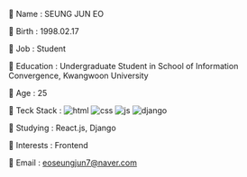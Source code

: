 💬 Name : SEUNG JUN EO

💬 Birth : 1998.02.17

💬 Job : Student

💬 Education : Undergraduate Student in School of Information Convergence, Kwangwoon University

💬 Age : 25

💬 Teck Stack : ![html](https://user-images.githubusercontent.com/39702832/155942045-be47b14d-25c5-4380-b49f-1cdef9f28c2f.svg) ![css](https://user-images.githubusercontent.com/39702832/155942082-40a4fe96-8de6-42f6-8a03-8fc38d1310c0.svg) ![js](https://user-images.githubusercontent.com/39702832/155941932-6cbb3158-5822-40db-8b30-1dd44afa8dbd.svg) ![django](https://user-images.githubusercontent.com/39702832/155943937-be99d5ab-1c70-490e-8e4c-b2cfc08fb150.png)

💬 Studying : React.js, Django

💬 Interests : Frontend

💬 Email : eoseungjun7@naver.com
